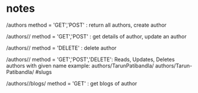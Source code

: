 # notes #

/authors method = 'GET','POST' : return all authors, create author

/authors/<id>/ method = 'GET','POST' :  get details of author, update an author

/authors/<id>/ method = 'DELETE' :  delete author

/authors/<authorname>/ method = 'GET','POST','DELETE': Reads, Updates, Deletes authors with given name
example: authors/TarunPatibandla/
         authors/Tarun-Patibandla/ #slugs

/authors/<id>/blogs/ method = 'GET' : get blogs of author
